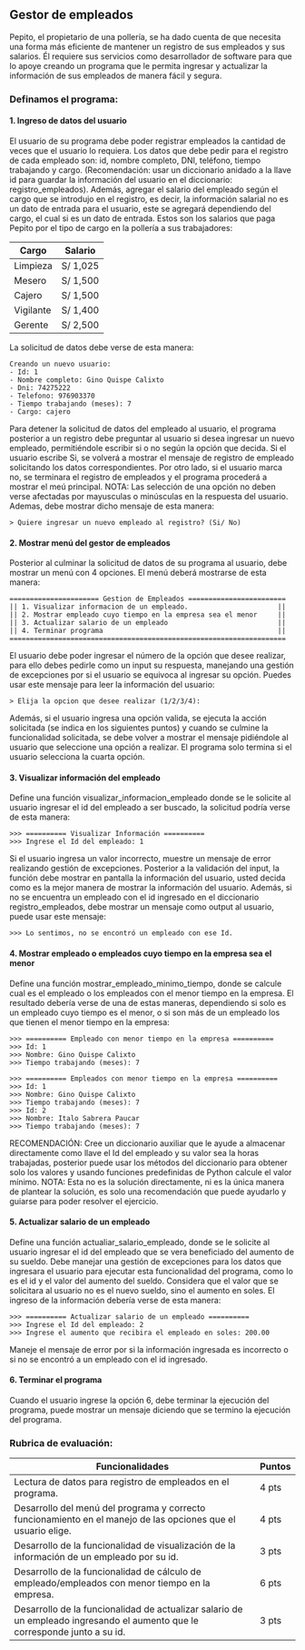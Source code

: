 ## Gestor de empleados

Pepito, el propietario de una pollería, se ha dado cuenta de que necesita una forma más eficiente de mantener un registro de sus empleados y sus salarios. Él requiere sus servicios como desarrollador de software para que lo apoye creando un programa que le permita ingresar y actualizar la información de sus empleados de manera fácil y segura.

### Definamos el programa:

#### 1. Ingreso de datos del usuario

El usuario de su programa debe poder registrar empleados la cantidad de veces que el usuario lo requiera. Los datos que debe pedir para el registro de cada empleado son: id, nombre completo, DNI, teléfono, tiempo trabajando y cargo. (Recomendación: usar un diccionario anidado a la llave id para guardar la información del usuario en el diccionario: registro_empleados). Además, agregar el salario del empleado según el cargo que se introdujo en el registro, es decir, la información salarial no es un dato de entrada para el usuario, este se agregará dependiendo del cargo, el cual si es un dato de entrada. Estos son los salarios que paga Pepito por el tipo de cargo en la pollería a sus trabajadores:

|     Cargo     |    Salario    |
|---------------|-------------- |
| Limpieza      | S/ 1,025      |
| Mesero        | S/ 1,500      |
| Cajero        | S/ 1,500      |
| Vigilante     | S/ 1,400      |
| Gerente       | S/ 2,500      |

La solicitud de datos debe verse de esta manera:

```
Creando un nuevo usuario:
- Id: 1
- Nombre completo: Gino Quispe Calixto
- Dni: 74275222
- Telefono: 976903370
- Tiempo trabajando (meses): 7
- Cargo: cajero
```

Para detener la solicitud de datos del empleado al usuario, el programa posterior a un registro debe preguntar al usuario si desea ingresar un nuevo empleado, permitiéndole escribir si o no según la opción que decida. Si el usuario escribe Si, se volverá a mostrar el mensaje de registro de empleado solicitando los datos correspondientes. Por otro lado, si el usuario marca no, se terminara el registro de empleados y el programa procederá a mostrar el meú principal. 
NOTA: Las selección de una opción no deben verse afectadas por mayusculas o minúsculas en la respuesta del usuario. Ademas, debe mostrar dicho mensaje de esta manera:

```
> Quiere ingresar un nuevo empleado al registro? (Si/ No)
```

#### 2. Mostrar menú del gestor de empleados

Posterior al culminar la solicitud de datos de su programa al usuario, debe mostrar un menú con 4 opciones. El menú deberá mostrarse de esta manera:

```
====================== Gestion de Empleados ========================
|| 1. Visualizar informacion de un empleado.                      ||
|| 2. Mostrar empleado cuyo tiempo en la empresa sea el menor     ||
|| 3. Actualizar salario de un empleado                           ||
|| 4. Terminar programa                                           ||
====================================================================
```

El usuario debe poder ingresar el número de la opción que desee realizar, para ello debes pedirle como un input su respuesta, manejando una gestión de excepciones por si el usuario se equivoca al ingresar su opción. Puedes usar este mensaje para leer la información del usuario:

```
> Elija la opcion que desee realizar (1/2/3/4): 
```

Además, si el usuario ingresa una opción valida, se ejecuta la acción solicitada (se indica en los siguientes puntos) y cuando se culmine la funcionalidad solicitada, se debe volver a mostrar el mensaje pidiéndole al usuario que seleccione una opción a realizar. El programa solo termina si el usuario selecciona la cuarta opción.

#### 3. Visualizar información del empleado

Define una función visualizar_informacion_empleado donde se le solicite al usuario ingresar el id del empleado a ser buscado, la solicitud podría verse de esta manera:

```
>>> ========== Visualizar Información ==========
>>> Ingrese el Id del empleado: 1
```

Si el usuario ingresa un valor incorrecto, muestre un mensaje de error realizando gestión de excepciones. Posterior a la validación del input, la función debe mostrar en pantalla la información del usuario, usted decida como es la mejor manera de mostrar la información del usuario. Además, si no se encuentra un empleado con el id ingresado en el diccionario registro_empleados, debe mostrar un mensaje como output al usuario, puede usar este mensaje:

```
>>> Lo sentimos, no se encontró un empleado con ese Id.
```

#### 4. Mostrar empleado o empleados cuyo tiempo en la empresa sea el menor

Define una función mostrar_empleado_minimo_tiempo, donde se calcule cual es el empleado o los empleados con el menor tiempo en la empresa. El resultado debería verse de una de estas maneras, dependiendo si solo es un empleado cuyo tiempo es el menor, o si son más de un empleado los que tienen el menor tiempo en la empresa:

```
>>> ========== Empleado con menor tiempo en la empresa ==========
>>> Id: 1
>>> Nombre: Gino Quispe Calixto
>>> Tiempo trabajando (meses): 7
```

```
>>> ========== Empleados con menor tiempo en la empresa ==========
>>> Id: 1
>>> Nombre: Gino Quispe Calixto
>>> Tiempo trabajando (meses): 7
>>> Id: 2
>>> Nombre: Italo Sabrera Paucar
>>> Tiempo trabajando (meses): 7
```

RECOMENDACIÓN: Cree un diccionario auxiliar que le ayude a almacenar directamente como llave el Id del empleado y su valor sea la horas trabajadas, posterior puede usar los métodos del diccionario para obtener solo los valores y usando funciones predefinidas de Python calcule el valor mínimo. NOTA: Esta no es la solución directamente, ni es la única manera de plantear la solución, es solo una recomendación que puede ayudarlo y guiarse para poder resolver el ejercicio. 

#### 5. Actualizar salario de un empleado

Define una función actualiar_salario_empleado, donde se le solicite al usuario ingresar el id del empleado que se vera beneficiado del aumento de su sueldo. Debe manejar una gestión de excepciones para los datos que ingresara el usuario para ejecutar esta funcionalidad del programa, como lo es el id y el valor del aumento del sueldo. Considera que el valor que se solicitara al usuario no es el nuevo sueldo, sino el aumento en soles. El ingreso de la información debería verse de esta manera:

```
>>> ========== Actualizar salario de un empleado ==========
>>> Ingrese el Id del empleado: 2
>>> Ingrese el aumento que recibira el empleado en soles: 200.00
```

Maneje el mensaje de error por si la información ingresada es incorrecto o si no se encontró a un empleado con el id ingresado.

#### 6. Terminar el programa

Cuando el usuario ingrese la opción 6, debe terminar la ejecución del programa, puede mostrar un mensaje diciendo que se termino la ejecución del programa.

### Rubrica de evaluación:

|     Funcionalidades     |    Puntos    |
|---------------|-------------- |
| Lectura de datos para registro de empleados en el programa.      | 4 pts     |
| Desarrollo del menú del programa y correcto funcionamiento en el manejo de las opciones que el usuario elige.        | 4 pts      |
| Desarrollo de la funcionalidad de visualización de la información de un empleado por su id.	        | 3 pts      |
| Desarrollo de la funcionalidad de cálculo de empleado/empleados con menor tiempo en la empresa.	     | 6 pts      |
| Desarrollo de la funcionalidad de actualizar salario de un empleado ingresando el aumento que le corresponde junto a su id.       | 3 pts     |
